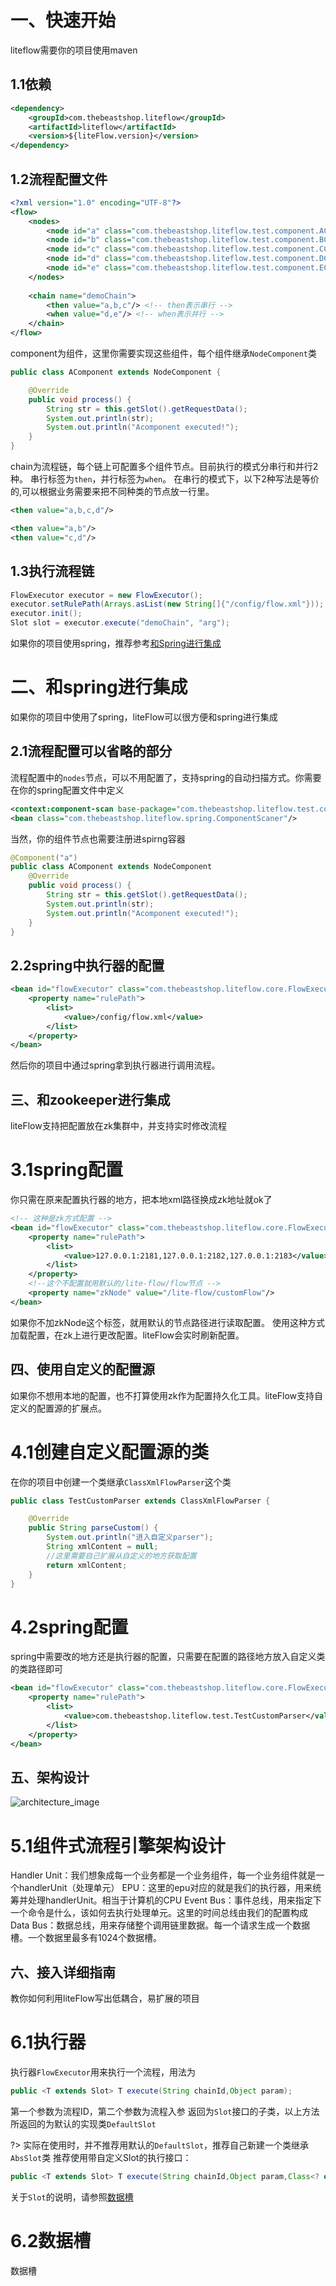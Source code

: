 # 一、快速开始
liteflow需要你的项目使用maven
## 1.1依赖
```xml
<dependency>
	<groupId>com.thebeastshop.liteflow</groupId>
	<artifactId>liteflow</artifactId>
	<version>${liteFlow.version}</version>
</dependency>
```
## 1.2流程配置文件
```xml
<?xml version="1.0" encoding="UTF-8"?>
<flow>
	<nodes>
		<node id="a" class="com.thebeastshop.liteflow.test.component.AComponent"/>
		<node id="b" class="com.thebeastshop.liteflow.test.component.BComponent"/>
		<node id="c" class="com.thebeastshop.liteflow.test.component.CComponent"/>
		<node id="d" class="com.thebeastshop.liteflow.test.component.DComponent"/>
		<node id="e" class="com.thebeastshop.liteflow.test.component.EComponent"/>
	</nodes>
	
	<chain name="demoChain">
		<then value="a,b,c"/> <!-- then表示串行 -->
		<when value="d,e"/> <!-- when表示并行 -->
	</chain>
</flow>
```

component为组件，这里你需要实现这些组件，每个组件继承`NodeComponent`类
```java
public class AComponent extends NodeComponent {

	@Override
	public void process() {
		String str = this.getSlot().getRequestData();
		System.out.println(str);
		System.out.println("Acomponent executed!");
	}
}
```

chain为流程链，每个链上可配置多个组件节点。目前执行的模式分串行和并行2种。
串行标签为`then`，并行标签为`when`。
在串行的模式下，以下2种写法是等价的,可以根据业务需要来把不同种类的节点放一行里。
```xml
<then value="a,b,c,d"/>
```
```xml
<then value="a,b"/>
<then value="c,d"/>
```

## 1.3执行流程链
```java
FlowExecutor executor = new FlowExecutor();
executor.setRulePath(Arrays.asList(new String[]{"/config/flow.xml"}));
executor.init();
Slot slot = executor.execute("demoChain", "arg");
```

如果你的项目使用spring，推荐参考[和Spring进行集成](http://123.206.92.144:3000/guide_cn?id=和spring进行集成)

# 二、和spring进行集成
如果你的项目中使用了spring，liteFlow可以很方便和spring进行集成

## 2.1流程配置可以省略的部分
流程配置中的`nodes`节点，可以不用配置了，支持spring的自动扫描方式。你需要在你的spring配置文件中定义
```xml
<context:component-scan base-package="com.thebeastshop.liteflow.test.component" />
<bean class="com.thebeastshop.liteflow.spring.ComponentScaner"/>
```

当然，你的组件节点也需要注册进spirng容器
```java
@Component("a")
public class AComponent extends NodeComponent 
	@Override
	public void process() {
		String str = this.getSlot().getRequestData();
		System.out.println(str);
		System.out.println("Acomponent executed!");
	}
}
```

## 2.2spring中执行器的配置
```xml
<bean id="flowExecutor" class="com.thebeastshop.liteflow.core.FlowExecutor">
	<property name="rulePath">
		<list>
			<value>/config/flow.xml</value>
		</list>
	</property>
</bean>
```
然后你的项目中通过spring拿到执行器进行调用流程。

## 三、和zookeeper进行集成
liteFlow支持把配置放在zk集群中，并支持实时修改流程

# 3.1spring配置
你只需在原来配置执行器的地方，把本地xml路径换成zk地址就ok了
```xml
<!-- 这种是zk方式配置 -->
<bean id="flowExecutor" class="com.thebeastshop.liteflow.core.FlowExecutor">
	<property name="rulePath">
		<list>
			<value>127.0.0.1:2181,127.0.0.1:2182,127.0.0.1:2183</value>
		</list>
	</property>
	<!--这个不配置就用默认的/lite-flow/flow节点 -->
	<property name="zkNode" value="/lite-flow/customFlow"/>
</bean>
```

如果你不加zkNode这个标签，就用默认的节点路径进行读取配置。
使用这种方式加载配置，在zk上进行更改配置。liteFlow会实时刷新配置。

## 四、使用自定义的配置源
如果你不想用本地的配置，也不打算使用zk作为配置持久化工具。liteFlow支持自定义的配置源的扩展点。

# 4.1创建自定义配置源的类
在你的项目中创建一个类继承`ClassXmlFlowParser`这个类
```java
public class TestCustomParser extends ClassXmlFlowParser {

	@Override
	public String parseCustom() {
		System.out.println("进入自定义parser");
		String xmlContent = null;
		//这里需要自己扩展从自定义的地方获取配置
		return xmlContent;
	}
}
```

# 4.2spring配置
spring中需要改的地方还是执行器的配置，只需要在配置的路径地方放入自定义类的类路径即可
```xml
<bean id="flowExecutor" class="com.thebeastshop.liteflow.core.FlowExecutor">
	<property name="rulePath">
		<list>
			<value>com.thebeastshop.liteflow.test.TestCustomParser</value>
		</list>
	</property>
</bean>
```

## 五、架构设计

![architecture_image](images/architecture.png)

# 5.1组件式流程引擎架构设计
Handler Unit：我们想象成每一个业务都是一个业务组件，每一个业务组件就是一个handlerUnit（处理单元）
EPU：这里的epu对应的就是我们的执行器，用来统筹并处理handlerUnit。相当于计算机的CPU
Event Bus：事件总线，用来指定下一个命令是什么，该如何去执行处理单元。这里的时间总线由我们的配置构成
Data Bus：数据总线，用来存储整个调用链里数据。每一个请求生成一个数据槽。一个数据里最多有1024个数据槽。

## 六、接入详细指南
教你如何利用liteFlow写出低耦合，易扩展的项目

# 6.1执行器
执行器`FlowExecutor`用来执行一个流程，用法为
```java
public <T extends Slot> T execute(String chainId,Object param);
```
第一个参数为流程ID，第二个参数为流程入参
返回为`Slot`接口的子类，以上方法所返回的为默认的实现类`DefaultSlot`

?> 实际在使用时，并不推荐用默认的`DefaultSlot`，推荐自己新建一个类继承`AbsSlot`类
推荐使用带自定义Slot的执行接口：
```java
public <T extends Slot> T execute(String chainId,Object param,Class<? extends Slot> slotClazz);
```

关于`Slot`的说明，请参照[数据槽](http://123.206.92.144:3000/#/guide?id=数据槽)

# 6.2数据槽
数据槽